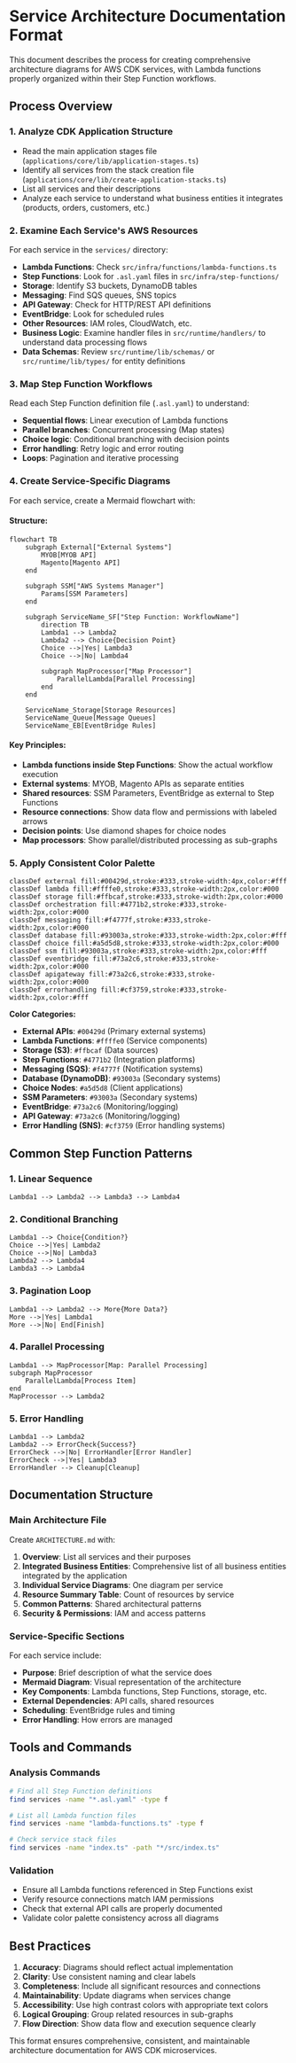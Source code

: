 # Service Architecture Documentation Format

This document describes the process for creating comprehensive architecture diagrams for AWS CDK services, with Lambda functions properly organized within their Step Function workflows.

## Process Overview

### 1. Analyze CDK Application Structure

- Read the main application stages file (`applications/core/lib/application-stages.ts`)
- Identify all services from the stack creation file (`applications/core/lib/create-application-stacks.ts`)
- List all services and their descriptions
- Analyze each service to understand what business entities it integrates (products, orders, customers, etc.)

### 2. Examine Each Service's AWS Resources

For each service in the `services/` directory:

- **Lambda Functions**: Check `src/infra/functions/lambda-functions.ts`
- **Step Functions**: Look for `.asl.yaml` files in `src/infra/step-functions/`
- **Storage**: Identify S3 buckets, DynamoDB tables
- **Messaging**: Find SQS queues, SNS topics
- **API Gateway**: Check for HTTP/REST API definitions
- **EventBridge**: Look for scheduled rules
- **Other Resources**: IAM roles, CloudWatch, etc.
- **Business Logic**: Examine handler files in `src/runtime/handlers/` to understand data processing flows
- **Data Schemas**: Review `src/runtime/lib/schemas/` or `src/runtime/lib/types/` for entity definitions

### 3. Map Step Function Workflows

Read each Step Function definition file (`.asl.yaml`) to understand:

- **Sequential flows**: Linear execution of Lambda functions
- **Parallel branches**: Concurrent processing (Map states)
- **Choice logic**: Conditional branching with decision points
- **Error handling**: Retry logic and error routing
- **Loops**: Pagination and iterative processing

### 4. Create Service-Specific Diagrams

For each service, create a Mermaid flowchart with:

#### Structure:

```mermaid
flowchart TB
    subgraph External["External Systems"]
        MYOB[MYOB API]
        Magento[Magento API]
    end

    subgraph SSM["AWS Systems Manager"]
        Params[SSM Parameters]
    end

    subgraph ServiceName_SF["Step Function: WorkflowName"]
        direction TB
        Lambda1 --> Lambda2
        Lambda2 --> Choice{Decision Point}
        Choice -->|Yes| Lambda3
        Choice -->|No| Lambda4

        subgraph MapProcessor["Map Processor"]
            ParallelLambda[Parallel Processing]
        end
    end

    ServiceName_Storage[Storage Resources]
    ServiceName_Queue[Message Queues]
    ServiceName_EB[EventBridge Rules]
```

#### Key Principles:

- **Lambda functions inside Step Functions**: Show the actual workflow execution
- **External systems**: MYOB, Magento APIs as separate entities
- **Shared resources**: SSM Parameters, EventBridge as external to Step Functions
- **Resource connections**: Show data flow and permissions with labeled arrows
- **Decision points**: Use diamond shapes for choice nodes
- **Map processors**: Show parallel/distributed processing as sub-graphs

### 5. Apply Consistent Color Palette

```mermaid
classDef external fill:#00429d,stroke:#333,stroke-width:4px,color:#fff
classDef lambda fill:#ffffe0,stroke:#333,stroke-width:2px,color:#000
classDef storage fill:#ffbcaf,stroke:#333,stroke-width:2px,color:#000
classDef orchestration fill:#4771b2,stroke:#333,stroke-width:2px,color:#000
classDef messaging fill:#f4777f,stroke:#333,stroke-width:2px,color:#000
classDef database fill:#93003a,stroke:#333,stroke-width:2px,color:#fff
classDef choice fill:#a5d5d8,stroke:#333,stroke-width:2px,color:#000
classDef ssm fill:#93003a,stroke:#333,stroke-width:2px,color:#fff
classDef eventbridge fill:#73a2c6,stroke:#333,stroke-width:2px,color:#000
classDef apigateway fill:#73a2c6,stroke:#333,stroke-width:2px,color:#000
classDef errorhandling fill:#cf3759,stroke:#333,stroke-width:2px,color:#fff
```

**Color Categories:**

- **External APIs**: `#00429d` (Primary external systems)
- **Lambda Functions**: `#ffffe0` (Service components)
- **Storage (S3)**: `#ffbcaf` (Data sources)
- **Step Functions**: `#4771b2` (Integration platforms)
- **Messaging (SQS)**: `#f4777f` (Notification systems)
- **Database (DynamoDB)**: `#93003a` (Secondary systems)
- **Choice Nodes**: `#a5d5d8` (Client applications)
- **SSM Parameters**: `#93003a` (Secondary systems)
- **EventBridge**: `#73a2c6` (Monitoring/logging)
- **API Gateway**: `#73a2c6` (Monitoring/logging)
- **Error Handling (SNS)**: `#cf3759` (Error handling systems)

## Common Step Function Patterns

### 1. Linear Sequence

```mermaid
Lambda1 --> Lambda2 --> Lambda3 --> Lambda4
```

### 2. Conditional Branching

```mermaid
Lambda1 --> Choice{Condition?}
Choice -->|Yes| Lambda2
Choice -->|No| Lambda3
Lambda2 --> Lambda4
Lambda3 --> Lambda4
```

### 3. Pagination Loop

```mermaid
Lambda1 --> Lambda2 --> More{More Data?}
More -->|Yes| Lambda1
More -->|No| End[Finish]
```

### 4. Parallel Processing

```mermaid
Lambda1 --> MapProcessor[Map: Parallel Processing]
subgraph MapProcessor
    ParallelLambda[Process Item]
end
MapProcessor --> Lambda2
```

### 5. Error Handling

```mermaid
Lambda1 --> Lambda2
Lambda2 --> ErrorCheck{Success?}
ErrorCheck -->|No| ErrorHandler[Error Handler]
ErrorCheck -->|Yes| Lambda3
ErrorHandler --> Cleanup[Cleanup]
```

## Documentation Structure

### Main Architecture File

Create `ARCHITECTURE.md` with:

1. **Overview**: List all services and their purposes
2. **Integrated Business Entities**: Comprehensive list of all business entities integrated by the application
3. **Individual Service Diagrams**: One diagram per service
4. **Resource Summary Table**: Count of resources by service
5. **Common Patterns**: Shared architectural patterns
6. **Security & Permissions**: IAM and access patterns

### Service-Specific Sections

For each service include:

- **Purpose**: Brief description of what the service does
- **Mermaid Diagram**: Visual representation of the architecture
- **Key Components**: Lambda functions, Step Functions, storage, etc.
- **External Dependencies**: API calls, shared resources
- **Scheduling**: EventBridge rules and timing
- **Error Handling**: How errors are managed

## Tools and Commands

### Analysis Commands

```bash
# Find all Step Function definitions
find services -name "*.asl.yaml" -type f

# List all Lambda function files
find services -name "lambda-functions.ts" -type f

# Check service stack files
find services -name "index.ts" -path "*/src/index.ts"
```

### Validation

- Ensure all Lambda functions referenced in Step Functions exist
- Verify resource connections match IAM permissions
- Check that external API calls are properly documented
- Validate color palette consistency across all diagrams

## Best Practices

1. **Accuracy**: Diagrams should reflect actual implementation
2. **Clarity**: Use consistent naming and clear labels
3. **Completeness**: Include all significant resources and connections
4. **Maintainability**: Update diagrams when services change
5. **Accessibility**: Use high contrast colors with appropriate text colors
6. **Logical Grouping**: Group related resources in sub-graphs
7. **Flow Direction**: Show data flow and execution sequence clearly

This format ensures comprehensive, consistent, and maintainable architecture documentation for AWS CDK microservices.
